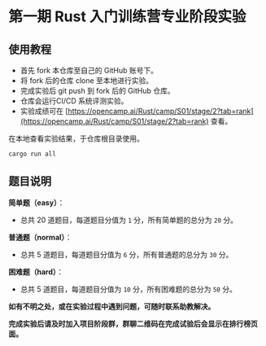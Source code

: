# 第一期 Rust 入门训练营专业阶段实验

## 使用教程

- 首先 fork 本仓库至自己的 GitHub 账号下。
- 将 fork 后的仓库 clone 至本地进行实验。
- 完成实验后 git push 到 fork 后的 GitHub 仓库。
- 仓库会运行CI/CD 系统评测实验。
- 实验成绩可在 [https://opencamp.ai/Rust/camp/S01/stage/2?tab=rank](https://opencamp.ai/Rust/camp/S01/stage/2?tab=rank) 查看。

在本地查看实验结果，于仓库根目录使用。

```bash
cargo run all
```

## 题目说明

**简单题（easy）**：

- 总共 20 道题目，每道题目分值为 `1` 分，所有简单题的总分为 `20` 分。

**普通题（normal）**：

- 总共 5 道题目，每道题目分值为 `6` 分，所有普通题的总分为 `30` 分。

**困难题（hard）**：

- 总共 5 道题目，每道题目分值为 `10` 分，所有困难题的总分为 `50` 分。

**如有不明之处，或在实验过程中遇到问题，可随时联系助教解决。**

**完成实验后请及时加入项目阶段群，群聊二维码在完成试验后会显示在排行榜页面。**
